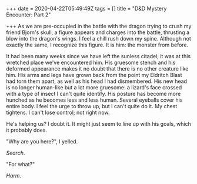 +++
date = 2020-04-22T05:49:49Z
tags = []
title = "D&D Mystery Encounter: Part 2"

+++
As we are pre-occupied in the battle with the dragon trying to crush my friend Bjorn's skull, a figure appears and charges into the battle, thrusting a blow into the dragon's wings. I feel a chill rush down my spine. Although not exactly the same, I recognize this figure. It is him: the monster from before.

It had been many weeks since we have left the sunless citadel; it was at this wretched place we've encountered him. His gruesome stench and his deformed appearance makes it no doubt that there is no other creature like him. His arms and legs have grown back from the point my Eldritch Blast had torn them apart, as well as his head I had dismembered. His new head is no longer human-like but a lot more gruesome: a lizard's face crossed with a type of insect I can't quite identify. His posture has become more hunched as he becomes less and less human. Several eyeballs cover his entire body. I feel the urge to throw up, but I can't quite do it. My chest tightens. I can't lose control; not right now.

He's helping us? I doubt it. It might just seem to line up with his goals, which it probably does.

"Why are you here?", I yelled.

_Search_.

"For what?"

_Harm._